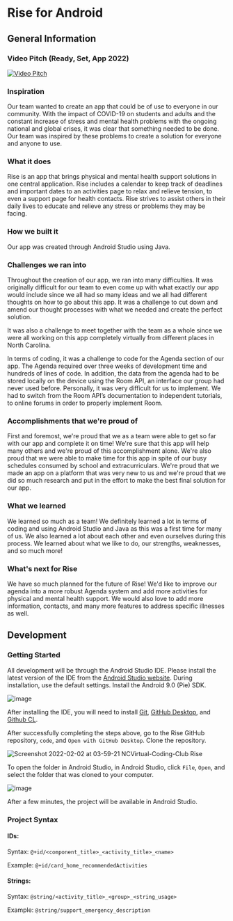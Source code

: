 # Rise for Android
## General Information

### Video Pitch (Ready, Set, App 2022)
[![Video Pitch](https://img.youtube.com/vi/CNvMPTPg6lQ/0.jpg)](https://youtu.be/CNvMPTPg6lQ)

### Inspiration
Our team wanted to create an app that could be of use to everyone in our community. With the impact of COVID-19 on students and adults and the constant increase of stress and mental health problems with the ongoing national and global crises, it was clear that something needed to be done. Our team was inspired by these problems to create a solution for everyone and anyone to use.

### What it does
Rise is an app that brings physical and mental health support solutions in one central application. Rise includes a calendar to keep track of deadlines and important dates to an activities page to relax and relieve tension, to even a support page for health contacts. Rise strives to assist others in their daily lives to educate and relieve any stress or problems they may be facing.

### How we built it
Our app was created through Android Studio using Java.

### Challenges we ran into
Throughout the creation of our app, we ran into many difficulties. It was originally difficult for our team to even come up with what exactly our app would include since we all had so many ideas and we all had different thoughts on how to go about this app. It was a challenge to cut down and amend our thought processes with what we needed and create the perfect solution.

It was also a challenge to meet together with the team as a whole since we were all working on this app completely virtually from different places in North Carolina.

In terms of coding, it was a challenge to code for the Agenda section of our app. The Agenda required over three weeks of development time and hundreds of lines of code. In addition, the data from the agenda had to be stored locally on the device using the Room API, an interface our group had never used before. Personally, it was very difficult for us to implement. We had to switch from the Room API’s documentation to independent tutorials, to online forums in order to properly implement Room.

### Accomplishments that we're proud of
First and foremost, we're proud that we as a team were able to get so far with our app and complete it on time! We're sure that this app will help many others and we're proud of this accomplishment alone. We're also proud that we were able to make time for this app in spite of our busy schedules consumed by school and extracurriculars. We're proud that we made an app on a platform that was very new to us and we're proud that we did so much research and put in the effort to make the best final solution for our app.

### What we learned
We learned so much as a team! We definitely learned a lot in terms of coding and using Android Studio and Java as this was a first time for many of us. We also learned a lot about each other and even ourselves during this process. We learned about what we like to do, our strengths, weaknesses, and so much more!

### What's next for Rise
We have so much planned for the future of Rise! We'd like to improve our agenda into a more robust Agenda system and add more activities for physical and mental health support. We would also love to add more information, contacts, and many more features to address specific illnesses as well.


## Development
### Getting Started
All development will be through the Android Studio IDE. Please install the latest version of the IDE from the [Android Studio website](https://developer.android.com/studio/index.html). During installation, use the default settings. Install the Android 9.0 (Pie) SDK.

![image](https://user-images.githubusercontent.com/39242954/152127209-b1c0e257-5b8c-4884-84d0-ebeb02844884.png)


After installing the IDE, you will need to install [Git](https://git-scm.com/), [GitHub Desktop](https://desktop.github.com/), and [Github CL](https://cli.github.com/).

After successfully completing the steps above, go to the Rise GitHub repository, `code`, and `Open with GitHub Desktop`. Clone the repository.

![Screenshot 2022-02-02 at 03-59-21 NCVirtual-Coding-Club Rise](https://user-images.githubusercontent.com/39242954/152126982-a8a644ac-b9be-433b-bf24-b1d8e799200f.png)

To open the folder in Android Studio, in Android Studio, click `File`, `Open`, and select the folder that was cloned to your computer.

![image](https://user-images.githubusercontent.com/39242954/152127111-16b01b1c-8881-443a-94d8-6f25fceee408.png)

After a few minutes, the project will be available in Android Studio.

### Project Syntax
#### IDs: 
Syntax: `@+id/<component_title>_<activity_title>_<name>`

Example: `@+id/card_home_recommendedActivities`
#### Strings: 
Syntax: `@string/<activity_title>_<group>_<string_usage>`

Example: `@string/support_emergency_description`
